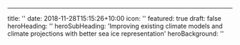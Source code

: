 ---
title: ''
date: 2018-11-28T15:15:26+10:00
icon: ''
featured: true
draft: false
heroHeading: ''
heroSubHeading: 'Improving existing climate models and climate projections with better sea ice representation'
heroBackground: ''
